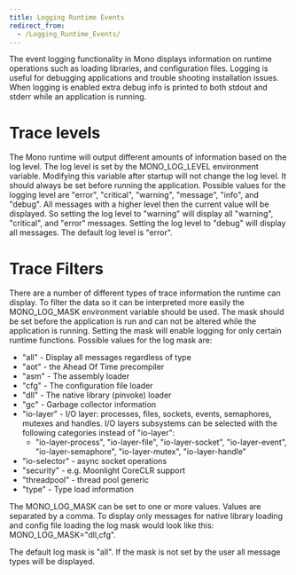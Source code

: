 ```yaml
---
title: Logging Runtime Events
redirect_from:
  - /Logging_Runtime_Events/
---
```


The event logging functionality in Mono displays information on runtime operations such as loading libraries, and configuration files. Logging is useful for debugging applications and trouble shooting installation issues. When logging is enabled extra debug info is printed to both stdout and stderr while an application is running.

Trace levels
============

The Mono runtime will output different amounts of information based on the log level. The log level is set by the MONO_LOG_LEVEL environment variable. Modifying this variable after startup will not change the log level. It should always be set before running the application. Possible values for the logging level are "error", "critical", "warning", "message", "info", and "debug". All messages with a higher level then the current value will be displayed. So setting the log level to "warning" will display all "warning", "critical", and "error" messages. Setting the log level to "debug" will display all messages. The default log level is "error".

Trace Filters
=============

There are a number of different types of trace information the runtime can display. To filter the data so it can be interpreted more easily the MONO_LOG_MASK environment variable should be used. The mask should be set before the application is run and can not be altered while the application is running. Setting the mask will enable logging for only certain runtime functions. Possible values for the log mask are:

-   "all" - Display all messages regardless of type
-   "aot" - the Ahead Of Time precompiler
-   "asm" - The assembly loader
-   "cfg" - The configuration file loader
-   "dll" - The native library (pinvoke) loader
-   "gc" - Garbage collector information
-   "io-layer" - I/O layer: processes, files, sockets, events, semaphores, mutexes and handles. I/O layers subsystems can be selected with the following categories instead of "io-layer":
    - "io-layer-process", "io-layer-file", "io-layer-socket", "io-layer-event", "io-layer-semaphore", "io-layer-mutex", "io-layer-handle"
-   "io-selector" - async socket operations
-   "security" - e.g. Moonlight CoreCLR support
-   "threadpool" - thread pool generic
-   "type" - Type load information

The MONO_LOG_MASK can be set to one or more values. Values are separated by a comma. To display only messages for native library loading and config file loading the log mask would look like this: MONO_LOG_MASK="dll,cfg".

The default log mask is "all". If the mask is not set by the user all message types will be displayed.

